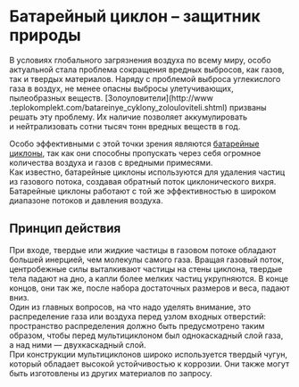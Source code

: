 # Батарейный циклон – защитник природы

В условиях глобального загрязнения воздуха по всему миру, особо актуальной
стала проблема сокращения вредных выбросов, как газов, так и твердых
материалов. Наряду с проблемой выброса углекислого газа в воздух, не менее
опасны выбросы улетучивающих, пылеобразных веществ. [Золоуловители](http://www
.teplokomplekt.com/batareinye_cyklony_zolouloviteli.shtml) призваны решать эту
проблему. Их наличие позволяет аккумулировать и нейтрализовать сотни тысяч
тонн вредных веществ в год.

Особо эффективными с этой точки зрения являются [батарейные
циклоны](http://www.teplokomplekt.com/batareinye_cyklony_zolouloviteli.shtml),
так как они способны пропускать через себя огромное количества воздуха и газов
с вредными примесями.  
Как известно, батарейные циклоны используются для удаления частиц из газового
потока, создавая обратный поток циклонического вихря. Батарейные циклоны
работают с той же эффективностью в широком диапазоне потоков и давления
воздуха.

## Принцип действия

При входе, твердые или жидкие частицы в газовом потоке обладают большей
инерцией, чем молекулы самого газа. Вращая газовый поток, центробежные силы
выталкивают частицы на стены циклона, твердые тела падают на дно, а капли
более мелких частиц укрупняются. В конце концов, они так же, после набора
достаточных размеров и веса, падают вниз.  
Один из главных вопросов, на что надо уделять внимание, это распределение газа
или воздуха перед узлом входных отверстий: пространство распределения должно
быть предусмотрено таким образом, чтобы перед мультициклоном был однокаскадный
слой газа, а над ними — двухкаскадный слой.  
При конструкции мультициклонов широко используется твердый чугун, который
обладает высокой устойчивостью к коррозии. Они также могут быть изготовлены из
других материалов по запросу.

